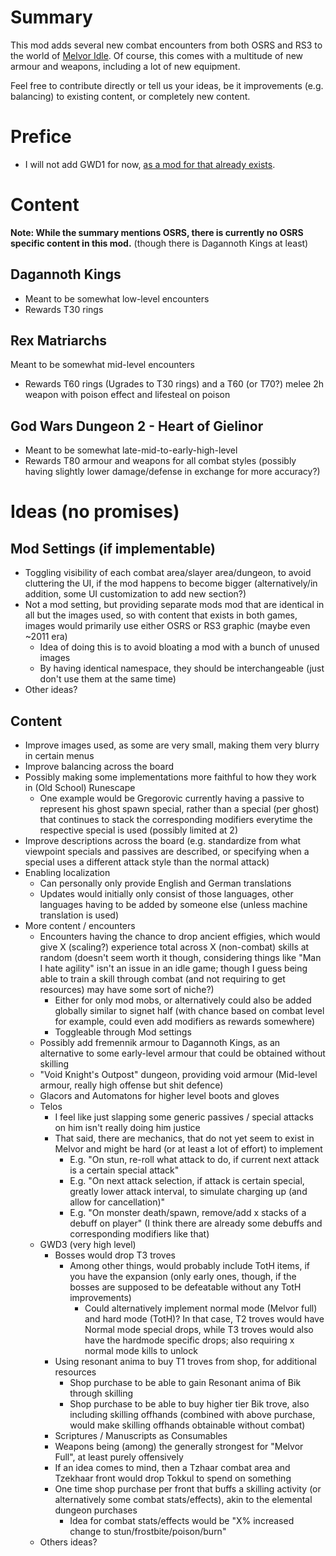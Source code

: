 # Summary
This mod adds several new combat encounters from both OSRS and RS3 to the world of [Melvor Idle](https://www.melvoridle.com/). Of course, this comes with a multitude of new armour and weapons, including a lot of new equipment.

Feel free to contribute directly or tell us your ideas, be it improvements (e.g. balancing) to existing content, or completely new content. 

# Prefice
* I will not add GWD1 for now, [as a mod for that already exists](https://mod.io/g/melvoridle/m/godwars-recreation).

# Content
**Note: While the summary mentions OSRS, there is currently no OSRS specific content in this mod.** (though there is Dagannoth Kings at least)

## Dagannoth Kings
* Meant to be somewhat low-level encounters
* Rewards T30 rings

## Rex Matriarchs
Meant to be somewhat mid-level encounters
* Rewards T60 rings (Ugrades to T30 rings) and a T60 (or T70?) melee 2h weapon with poison effect and lifesteal on poison

## God Wars Dungeon 2 - Heart of Gielinor
* Meant to be somewhat late-mid-to-early-high-level
* Rewards T80 armour and weapons for all combat styles (possibly having slightly lower damage/defense in exchange for more accuracy?)

# Ideas (no promises)

## Mod Settings (if implementable)
* Toggling visibility of each combat area/slayer area/dungeon, to avoid cluttering the UI, if the mod happens to become bigger (alternatively/in addition, some UI customization to add new section?)
* Not a mod setting, but providing separate mods mod that are identical in all but the images used, 
  so with content that exists in both games, images would primarily use either OSRS or RS3 graphic (maybe even ~2011 era)
  * Idea of doing this is to avoid bloating a mod with a bunch of unused images
  * By having identical namespace, they should be interchangeable (just don't use them at the same time)
* Other ideas?

## Content
* Improve images used, as some are very small, making them very blurry in certain menus
* Improve balancing across the board
* Possibly making some implementations more faithful to how they work in (Old School) Runescape
  * One example would be Gregorovic currently having a passive to represent his ghost spawn special, rather than a special (per ghost) that continues to stack the corresponding modifiers everytime the respective special is used (possibly limited at 2)
* Improve descriptions across the board (e.g. standardize from what viewpoint specials and passives are described, or specifying when a special uses a different attack style than the normal attack)
* Enabling localization
  * Can personally only provide English and German translations
  * Updates would initially only consist of those languages, other languages having to be added by someone else (unless machine translation is used)
* More content / encounters
  * Encounters having the chance to drop ancient effigies, which would give X (scaling?) experience total across X (non-combat) skills at random (doesn't seem worth it though, considering things like "Man I hate agility" isn't an issue in an idle game; though I guess being able to train a skill through combat (and not requiring to get resources) may have some sort of niche?)
    * Either for only mod mobs, or alternatively could also be added globally similar to signet half (with chance based on combat level for example, could even add modifiers as rewards somewhere)
    * Toggleable through Mod settings
  * Possibly add fremennik armour to Dagannoth Kings, as an alternative to some early-level armour that could be obtained without skilling
  * "Void Knight's Outpost" dungeon, providing void armour (Mid-level armour, really high offense but shit defence)
  * Glacors and Automatons for higher level boots and gloves
  * Telos
    * I feel like just slapping some generic passives / special attacks on him isn't really doing him justice
    * That said, there are mechanics, that do not yet seem to exist in Melvor and might be hard (or at least a lot of effort) to implement
      * E.g. "On stun, re-roll what attack to do, if current next attack is a certain special attack"
      * E.g. "On next attack selection, if attack is certain special, greatly lower attack interval, to simulate charging up (and allow for cancellation)"
      * E.g. "On monster death/spawn, remove/add x stacks of a debuff on player" (I think there are already some debuffs and corresponding modifiers like that)
  * GWD3 (very high level)
    * Bosses would drop T3 troves
      * Among other things, would probably include TotH items, if you have the expansion (only early ones, though, if the bosses are supposed to be defeatable without any TotH improvements)
        * Could alternatively implement normal mode (Melvor full) and hard mode (TotH)? In that case, T2 troves would have Normal mode special drops, while T3 troves would also have the hardmode specific drops; also requiring x normal mode kills to unlock
    * Using resonant anima to buy T1 troves from shop, for additional resources
      * Shop purchase to be able to gain Resonant anima of Bik through skilling
      * Shop purchase to be able to buy higher tier Bik trove, also including skilling offhands (combined with above purchase, would make skilling offhands obtainable without combat)
    * Scriptures / Manuscripts as Consumables
    * Weapons being (among) the generally strongest for "Melvor Full", at least purely offensively
    * If an idea comes to mind, then a Tzhaar combat area and Tzekhaar front would drop Tokkul to spend on something
    * One time shop purchase per front that buffs a skilling activity (or alternatively some combat stats/effects), akin to the elemental dungeon purchases
      * Idea for combat stats/effects would be "X% increased change to stun/frostbite/poison/burn"
  * Others ideas?